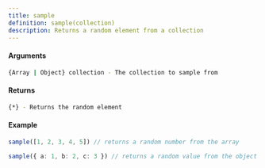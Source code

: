 ```yaml
---
title: sample
definition: sample(collection)
description: Returns a random element from a collection
---
```



#### Arguments


```bash
{Array | Object} collection - The collection to sample from
```


#### Returns


```bash
{*} - Returns the random element
```


#### Example


```ts
sample([1, 2, 3, 4, 5]) // returns a random number from the array

sample({ a: 1, b: 2, c: 3 }) // returns a random value from the object
```